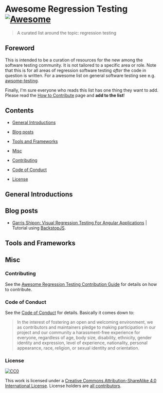 # Awesome Regression Testing [![Awesome](https://cdn.rawgit.com/sindresorhus/awesome/d7305f38d29fed78fa85652e3a63e154dd8e8829/media/badge.svg)](https://github.com/sindresorhus/awesome)
> A curated list around the topic: regression testing

## Foreword
This is intended to be a curation of resources for the new among the software testing community. It is not tailored to a specific area or role. Note that this is for all areas of regression software testing *after* the code in question is written. For a awesome list on general software testing see e.g. [awsome-testing](https://github.com/TheJambo/awesome-testing).

Finally, I'm sure everyone who reads this list has one thing they want to add. Please read the [How to Contribute](https://github.com/TheJambo/awesome-testing/blob/master/CONTRIBUTING.md) page and **add to the list**!

## Contents

- [General Introductions](#general-introductions)
- [Blog posts](#blog-posts)
- [Tools and Frameworks](#tools-and-frameworks)

- [Misc](#misc)
 - [Contributing](#contributing)
 - [Code of Conduct](#code-of-conduct)
 - [License](#license)

## General Introductions

## Blog posts

* [Garris Shipon: Visual Regression Testing For Angular Applications](https://davidwalsh.name/visual-regression-testing-angular-applications) |  Tutorial using [BackstopJS](https://github.com/garris/BackstopJS).

## Tools and Frameworks


## Misc

### Contributing
See the [Awesome Regression Testing Contribution Guide](CONTRIBUTING.md) for details on how to contribute.

### Code of Conduct
See the [Code of Conduct](CODE-OF-CONDUCT.md) for details. Basically it comes down to:
> In the interest of fostering an open and welcoming environment, we as
contributors and maintainers pledge to making participation in our project and
our community a harassment-free experience for everyone, regardless of age, body
size, disability, ethnicity, gender identity and expression, level of experience,
nationality, personal appearance, race, religion, or sexual identity and orientation.


### License
[![CC0](http://mirrors.creativecommons.org/presskit/buttons/88x31/svg/by-sa.svg)](http://creativecommons.org/licenses/by-sa/4.0/)

This work is licensed under a [Creative Commons Attribution-ShareAlike 4.0 International License](http://creativecommons.org/licenses/by-sa/4.0/).
License holders are [all contributors](https://github.com/mojoaxel/awesome-regression-testing/graphs/contributors).
